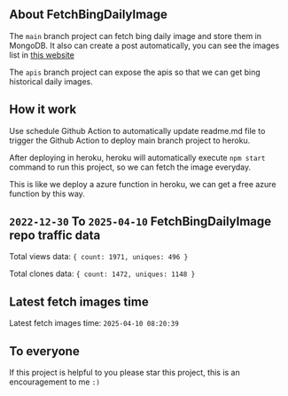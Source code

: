 ## About FetchBingDailyImage

The `main` branch project can fetch bing daily image and store them in MongoDB.
It also can create a post automatically, you can see the images list in [this website](https://oursalbum.netlify.app)

The `apis` branch project can expose the apis so that we can get bing historical daily images.

## How it work

Use schedule Github Action to automatically update readme.md file to trigger the Github Action to deploy main branch project to heroku.

After deploying in heroku, heroku will automatically execute `npm start` command to run this project, so we can fetch the image everyday.

This is like we deploy a azure function in heroku, we can get a free azure function by this way.

## `2022-12-30` To `2025-04-10` FetchBingDailyImage repo traffic data

Total views data: `{ count: 1971, uniques: 496 }`

Total clones data: `{ count: 1472, uniques: 1148 }`

## Latest fetch images time

Latest fetch images time: `2025-04-10 08:20:39`

## To everyone

If this project is helpful to you please star this project, this is an encouragement to me `:)`



